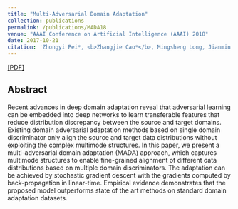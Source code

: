 ```yaml
---
title: "Multi-Adversarial Domain Adaptation"
collection: publications
permalink: /publications/MADA18
venue: "AAAI Conference on Artificial Intelligence (AAAI) 2018"
date: 2017-10-21
citation: 'Zhongyi Pei*, <b>Zhangjie Cao*</b>, Mingsheng Long, Jianmin Wang. <i>AAAI Conference on Artificial Intelligence</i> <b>AAAI 2018</b>.'
---
```


[[PDF]](http://caozhangjie.github.io/files/MADA18.pdf)

## Abstract
Recent advances in deep domain adaptation reveal that adversarial learning can be embedded into deep networks to learn transferable features that reduce distribution discrepancy between the source and target domains. Existing domain adversarial adaptation methods based on single domain discriminator only align the source and target data distributions without exploiting the complex multimode structures. In this paper, we present a multi-adversarial domain adaptation (MADA) approach, which captures multimode structures to enable fine-grained alignment of different data distributions based on multiple domain discriminators. The adaptation can be achieved by stochastic gradient descent with the gradients computed by back-propagation in linear-time. Empirical evidence demonstrates that the proposed model outperforms state of the art methods on standard domain adaptation datasets.
